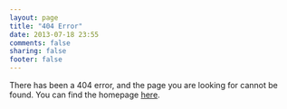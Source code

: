 ```yaml
---
layout: page
title: "404 Error"
date: 2013-07-18 23:55
comments: false
sharing: false
footer: false
---
```


There has been a 404 error, and the page you are looking for cannot be found.  You can find the homepage [here](http://www.vikparuchuri.com).